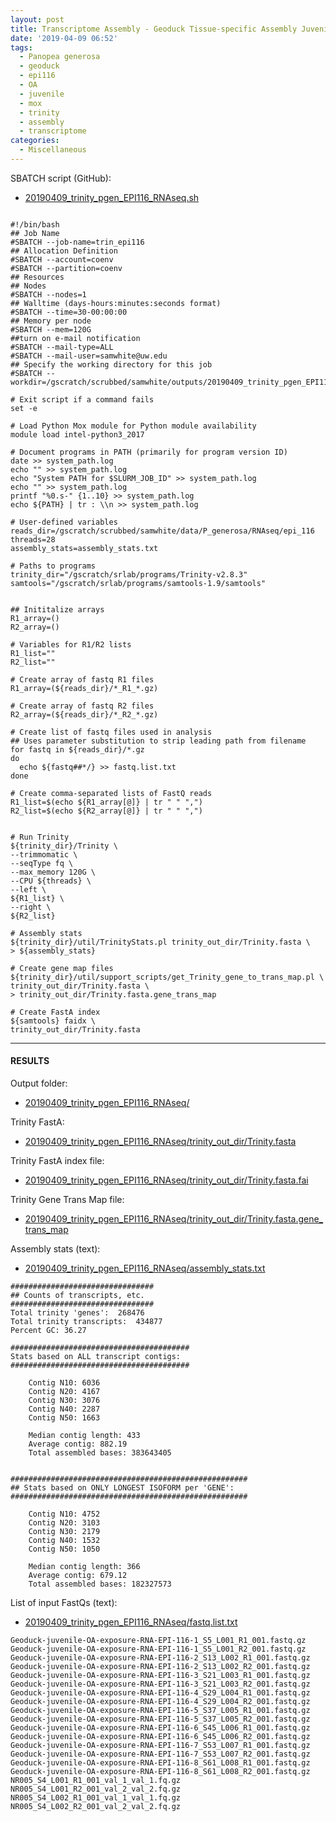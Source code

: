 ```yaml
---
layout: post
title: Transcriptome Assembly - Geoduck Tissue-specific Assembly Juvenile Super Low OA EPI116 with HiSeq and NovaSeq Data on Mox
date: '2019-04-09 06:52'
tags:
  - Panopea generosa
  - geoduck
  - epi116
  - OA
  - juvenile
  - mox
  - trinity
  - assembly
  - transcriptome
categories:
  - Miscellaneous
---
```

SBATCH script (GitHub):

- [20190409_trinity_pgen_EPI116_RNAseq.sh](https://github.com/RobertsLab/sams-notebook/blob/master/sbatch_scripts/20190409_trinity_pgen_EPI116_RNAseq.sh)

<pre><code>
#!/bin/bash
## Job Name
#SBATCH --job-name=trin_epi116
## Allocation Definition
#SBATCH --account=coenv
#SBATCH --partition=coenv
## Resources
## Nodes
#SBATCH --nodes=1
## Walltime (days-hours:minutes:seconds format)
#SBATCH --time=30-00:00:00
## Memory per node
#SBATCH --mem=120G
##turn on e-mail notification
#SBATCH --mail-type=ALL
#SBATCH --mail-user=samwhite@uw.edu
## Specify the working directory for this job
#SBATCH --workdir=/gscratch/scrubbed/samwhite/outputs/20190409_trinity_pgen_EPI116_RNAseq

# Exit script if a command fails
set -e

# Load Python Mox module for Python module availability
module load intel-python3_2017

# Document programs in PATH (primarily for program version ID)
date >> system_path.log
echo "" >> system_path.log
echo "System PATH for $SLURM_JOB_ID" >> system_path.log
echo "" >> system_path.log
printf "%0.s-" {1..10} >> system_path.log
echo ${PATH} | tr : \\n >> system_path.log

# User-defined variables
reads_dir=/gscratch/scrubbed/samwhite/data/P_generosa/RNAseq/epi_116
threads=28
assembly_stats=assembly_stats.txt

# Paths to programs
trinity_dir="/gscratch/srlab/programs/Trinity-v2.8.3"
samtools="/gscratch/srlab/programs/samtools-1.9/samtools"


## Inititalize arrays
R1_array=()
R2_array=()

# Variables for R1/R2 lists
R1_list=""
R2_list=""

# Create array of fastq R1 files
R1_array=(${reads_dir}/*_R1_*.gz)

# Create array of fastq R2 files
R2_array=(${reads_dir}/*_R2_*.gz)

# Create list of fastq files used in analysis
## Uses parameter substitution to strip leading path from filename
for fastq in ${reads_dir}/*.gz
do
  echo ${fastq##*/} >> fastq.list.txt
done

# Create comma-separated lists of FastQ reads
R1_list=$(echo ${R1_array[@]} | tr " " ",")
R2_list=$(echo ${R2_array[@]} | tr " " ",")


# Run Trinity
${trinity_dir}/Trinity \
--trimmomatic \
--seqType fq \
--max_memory 120G \
--CPU ${threads} \
--left \
${R1_list} \
--right \
${R2_list}

# Assembly stats
${trinity_dir}/util/TrinityStats.pl trinity_out_dir/Trinity.fasta \
> ${assembly_stats}

# Create gene map files
${trinity_dir}/util/support_scripts/get_Trinity_gene_to_trans_map.pl \
trinity_out_dir/Trinity.fasta \
> trinity_out_dir/Trinity.fasta.gene_trans_map

# Create FastA index
${samtools} faidx \
trinity_out_dir/Trinity.fasta
</code></pre>

---

#### RESULTS

Output folder:

- [20190409_trinity_pgen_EPI116_RNAseq/](http://gannet.fish.washington.edu/Atumefaciens/20190409_trinity_pgen_EPI116_RNAseq/)

Trinity FastA:

- [20190409_trinity_pgen_EPI116_RNAseq/trinity_out_dir/Trinity.fasta](http://gannet.fish.washington.edu/Atumefaciens/20190409_trinity_pgen_EPI116_RNAseq/trinity_out_dir/Trinity.fasta)

Trinity FastA index file:

- [20190409_trinity_pgen_EPI116_RNAseq/trinity_out_dir/Trinity.fasta.fai](20190409_trinity_pgen_EPI116_RNAseq/trinity_out_dir/Trinity.fasta.fai)

Trinity Gene Trans Map file:

- [20190409_trinity_pgen_EPI116_RNAseq/trinity_out_dir/Trinity.fasta.gene_trans_map](http://gannet.fish.washington.edu/Atumefaciens/20190409_trinity_pgen_EPI116_RNAseq/trinity_out_dir/Trinity.fasta.gene_trans_map)


Assembly stats (text):

- [20190409_trinity_pgen_EPI116_RNAseq/assembly_stats.txt](http://gannet.fish.washington.edu/Atumefaciens/20190409_trinity_pgen_EPI116_RNAseq/assembly_stats.txt)

```
################################
## Counts of transcripts, etc.
################################
Total trinity 'genes':	268476
Total trinity transcripts:	434877
Percent GC: 36.27

########################################
Stats based on ALL transcript contigs:
########################################

	Contig N10: 6036
	Contig N20: 4167
	Contig N30: 3076
	Contig N40: 2287
	Contig N50: 1663

	Median contig length: 433
	Average contig: 882.19
	Total assembled bases: 383643405


#####################################################
## Stats based on ONLY LONGEST ISOFORM per 'GENE':
#####################################################

	Contig N10: 4752
	Contig N20: 3103
	Contig N30: 2179
	Contig N40: 1532
	Contig N50: 1050

	Median contig length: 366
	Average contig: 679.12
	Total assembled bases: 182327573

```

List of input FastQs (text):

- [20190409_trinity_pgen_EPI116_RNAseq/fastq.list.txt](http://gannet.fish.washington.edu/Atumefaciens/20190409_trinity_pgen_EPI116_RNAseq/fastq.list.txt)

```
Geoduck-juvenile-OA-exposure-RNA-EPI-116-1_S5_L001_R1_001.fastq.gz
Geoduck-juvenile-OA-exposure-RNA-EPI-116-1_S5_L001_R2_001.fastq.gz
Geoduck-juvenile-OA-exposure-RNA-EPI-116-2_S13_L002_R1_001.fastq.gz
Geoduck-juvenile-OA-exposure-RNA-EPI-116-2_S13_L002_R2_001.fastq.gz
Geoduck-juvenile-OA-exposure-RNA-EPI-116-3_S21_L003_R1_001.fastq.gz
Geoduck-juvenile-OA-exposure-RNA-EPI-116-3_S21_L003_R2_001.fastq.gz
Geoduck-juvenile-OA-exposure-RNA-EPI-116-4_S29_L004_R1_001.fastq.gz
Geoduck-juvenile-OA-exposure-RNA-EPI-116-4_S29_L004_R2_001.fastq.gz
Geoduck-juvenile-OA-exposure-RNA-EPI-116-5_S37_L005_R1_001.fastq.gz
Geoduck-juvenile-OA-exposure-RNA-EPI-116-5_S37_L005_R2_001.fastq.gz
Geoduck-juvenile-OA-exposure-RNA-EPI-116-6_S45_L006_R1_001.fastq.gz
Geoduck-juvenile-OA-exposure-RNA-EPI-116-6_S45_L006_R2_001.fastq.gz
Geoduck-juvenile-OA-exposure-RNA-EPI-116-7_S53_L007_R1_001.fastq.gz
Geoduck-juvenile-OA-exposure-RNA-EPI-116-7_S53_L007_R2_001.fastq.gz
Geoduck-juvenile-OA-exposure-RNA-EPI-116-8_S61_L008_R1_001.fastq.gz
Geoduck-juvenile-OA-exposure-RNA-EPI-116-8_S61_L008_R2_001.fastq.gz
NR005_S4_L001_R1_001_val_1_val_1.fq.gz
NR005_S4_L001_R2_001_val_2_val_2.fq.gz
NR005_S4_L002_R1_001_val_1_val_1.fq.gz
NR005_S4_L002_R2_001_val_2_val_2.fq.gz
```
